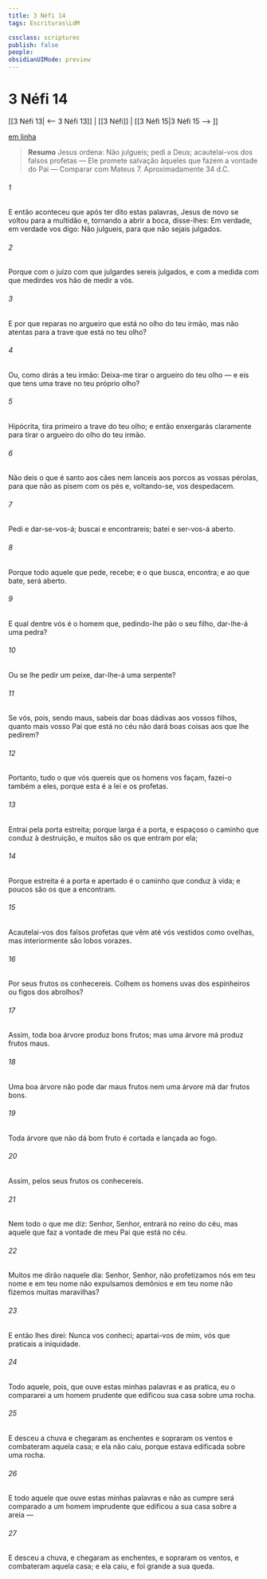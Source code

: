 ```yaml
---
title: 3 Néfi 14
tags: Escrituras\LdM

cssclass: scriptures
publish: false
people:
obsidianUIMode: preview
---
```


# 3 Néfi 14
[[3 Néfi 13| <-- 3 Néfi 13]] | [[3 Néfi]] | [[3 Néfi 15|3 Néfi 15 --> ]]

[em linha](https://churchofjesuschrist.org/study/scriptures/bofm/3-ne/14?lang=por)

> __Resumo__
Jesus ordena: Não julgueis; pedi a Deus; acautelai-vos dos falsos profetas — Ele promete salvação àqueles que fazem a vontade do Pai — Comparar com Mateus 7. Aproximadamente 34 d.C.

###### 1 
E então aconteceu que após ter dito estas palavras, Jesus de novo se voltou para a multidão e, tornando a abrir a boca, disse-lhes: Em verdade, em verdade vos digo: Não julgueis, para que não sejais julgados.

###### 2 
Porque com o juízo com que julgardes sereis julgados, e com a medida com que medirdes vos hão de medir a vós.

###### 3 
E por que reparas no argueiro que está no olho do teu irmão, mas não atentas para a trave que está no teu olho?

###### 4 
Ou, como dirás a teu irmão: Deixa-me tirar o argueiro do teu olho — e eis que tens uma trave no teu próprio olho?

###### 5 
Hipócrita, tira primeiro a trave do teu olho; e então enxergarás claramente para tirar o argueiro do olho do teu irmão.

###### 6 
Não deis o que é santo aos cães nem lanceis aos porcos as vossas pérolas, para que não as pisem com os pés e, voltando-se, vos despedacem.

###### 7 
Pedi e dar-se-vos-á; buscai e encontrareis; batei e ser-vos-á aberto.

###### 8 
Porque todo aquele que pede, recebe; e o que busca, encontra; e ao que bate, será aberto.

###### 9 
E qual dentre vós é o homem que, pedindo-lhe pão o seu filho, dar-lhe-á uma pedra?

###### 10 
Ou se lhe pedir um peixe, dar-lhe-á uma serpente?

###### 11 
Se vós, pois, sendo maus, sabeis dar boas dádivas aos vossos filhos, quanto mais vosso Pai que está no céu não dará boas coisas aos que lhe pedirem?

###### 12 
Portanto, tudo o que vós quereis que os homens vos façam, fazei-o também a eles, porque esta é a lei e os profetas.

###### 13 
Entrai pela porta estreita; porque larga é a porta, e espaçoso o caminho que conduz à destruição, e muitos são os que entram por ela;

###### 14 
Porque estreita é a porta e apertado é o caminho que conduz à vida; e poucos são os que a encontram.

###### 15 
Acautelai-vos dos falsos profetas que vêm até vós vestidos como ovelhas, mas interiormente são lobos vorazes.

###### 16 
Por seus frutos os conhecereis. Colhem os homens uvas dos espinheiros ou figos dos abrolhos?

###### 17 
Assim, toda boa árvore produz bons frutos; mas uma árvore má produz frutos maus.

###### 18 
Uma boa árvore não pode dar maus frutos nem uma árvore má dar frutos bons.

###### 19 
Toda árvore que não dá bom fruto é cortada e lançada ao fogo.

###### 20 
Assim, pelos seus frutos os conhecereis.

###### 21 
Nem todo o que me diz: Senhor, Senhor, entrará no reino do céu, mas aquele que faz a vontade de meu Pai que está no céu.

###### 22 
Muitos me dirão naquele dia: Senhor, Senhor, não profetizamos nós em teu nome e em teu nome não expulsamos demônios e em teu nome não fizemos muitas maravilhas?

###### 23 
E então lhes direi: Nunca vos conheci; apartai-vos de mim, vós que praticais a iniquidade.

###### 24 
Todo aquele, pois, que ouve estas minhas palavras e as pratica, eu o compararei a um homem prudente que edificou sua casa sobre uma rocha.

###### 25 
E desceu a chuva e chegaram as enchentes e sopraram os ventos e combateram aquela casa; e ela não caiu, porque estava edificada sobre uma rocha.

###### 26 
E todo aquele que ouve estas minhas palavras e não as cumpre será comparado a um homem imprudente que edificou a sua casa sobre a areia —

###### 27 
E desceu a chuva, e chegaram as enchentes, e sopraram os ventos, e combateram aquela casa; e ela caiu, e foi grande a sua queda.

